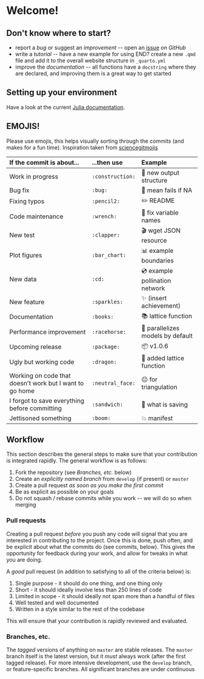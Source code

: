 # Welcome!

## Don't know where to start?

- report a *bug* or suggest an *improvement* -- open an [issue] on *GitHub*
- write a *tutorial* -- have a new example for using END? create a new `.qmd` file and add it to the overall website structure in `_quarto.yml`
- improve the *documentation* -- all functions have a `docstring` where they are declared, and improving them is a great way to get started

[issue]: https://github.com/EcoJulia/SpatialBoundaries.jl/issues

## Setting up your environment

Have a look at the current [Julia documentation][pkgdoc].

[pkgdoc]: https://docs.julialang.org/en/stable/manual/packages/#Making-changes-to-an-existing-package-1

## EMOJIS!

Please use emojis, this helps visually sorting through the commits (and makes for a 
fun time). Inspiration taken from [sciencegitmojis](https://github.com/MichielStock/sciencegitmojis)

| If the commit is about...                               | ...then use                | Example                                        |
|:--------------------------------------------------------|:---------------------------|:-----------------------------------------------|
| Work in progress                                        | `:construction:`           | :construction: new output structure            |
| Bug fix                                                 | `:bug:`                    | :bug: mean fails if NA                         |
| Fixing typos                                            | `:pencil2:`                | :pencil2: README                               |
| Code maintenance                                        | `:wrench:`                 | :wrench: fix variable names                    |
| New test                                                | `:clapper:`                | :clapper: wget JSON resource                   |
| Plot figures                                            | `:bar_chart:`              | :bar_chart: example boundaries                 |
| New data                                                | `:cd:`                     | :cd: example pollination network               |
| New feature                                             | `:sparkles:`               | :sparkles: (insert achievement)                |
| Documentation                                           | `:books:`                  | :books: lattice function                       |
| Performance improvement                                 | `:racehorse:`              | :racehorse: parallelizes models by default     |
| Upcoming release                                        | `:package:`                | :package: v1.0.6                               |
| Ugly but working code                                   | `:dragon:`                 | :dragon: added lattice function                |
| Working on code that doesn't work but I want to go home | `:neutral_face:`           | :neutral_face: for triangulation               |
| I forgot to save everything before committing           | `:sandwich:`               | :sandwich: what is saving                      |
| Jettisoned something                                    | `:boom:`                   | :boom: manifest                                |

## Workflow

This section describes the general steps to make sure that your contribution is
integrated rapidly. The general workflow is as follows:

1. Fork the repository (see *Branches, etc.* below)
2. Create an *explicitly named branch* from `develop` (if present) or `master`
3. Create a pull request *as soon as you make the first commit*
4. Be as explicit as possible on your goals
5. Do not squash / rebase commits while you work -- we will do so when merging

### Pull requests

Creating a pull request *before* you push any code will signal that you are
interested in contributing to the project. Once this is done, push often, and be
explicit about what the commits do (see commits, below). This gives the
opportunity for feedback during your work, and allow for tweaks in what you are
doing.

A *good* pull request (in addition to satisfying to all of the criteria below)
is:

1. Single purpose - it should do one thing, and one thing only
2. Short - it should ideally involve less than 250 lines of code
3. Limited in scope - it should ideally not span more than a handful of files
4. Well tested and well documented
5. Written in a style similar to the rest of the codebase

This will ensure that your contribution is rapidly reviewed and evaluated.

### Branches, etc.

The *tagged* versions of anything on `master` are stable releases. The `master`
branch itself is the latest version, but it *must* always work (after the first
tagged release). For more intensive development, use the `develop` branch, or
feature-specific branches. All significant branches are under continuous
